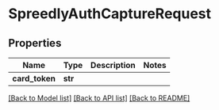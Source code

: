 # SpreedlyAuthCaptureRequest

## Properties
Name | Type | Description | Notes
------------ | ------------- | ------------- | -------------
**card_token** | **str** |  | 

[[Back to Model list]](../README.md#documentation-for-models) [[Back to API list]](../README.md#documentation-for-api-endpoints) [[Back to README]](../README.md)

